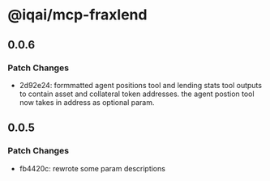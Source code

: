 # @iqai/mcp-fraxlend

## 0.0.6

### Patch Changes

- 2d92e24: formmatted agent positions tool and lending stats tool outputs to contain asset and collateral token addresses. the agent postion tool now takes in address as optional param.

## 0.0.5

### Patch Changes

- fb4420c: rewrote some param descriptions
